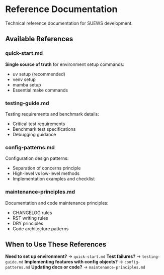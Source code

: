 # Reference Documentation

Technical reference documentation for SUEWS development.

## Available References

### quick-start.md
**Single source of truth** for environment setup commands:
- uv setup (recommended)
- venv setup
- mamba setup
- Essential make commands

### testing-guide.md
Testing requirements and benchmark details:
- Critical test requirements
- Benchmark test specifications
- Debugging guidance

### config-patterns.md
Configuration design patterns:
- Separation of concerns principle
- High-level vs low-level methods
- Implementation examples and checklist

### maintenance-principles.md
Documentation and code maintenance principles:
- CHANGELOG rules
- RST writing rules
- DRY principles
- Code architecture patterns

## When to Use These References

**Need to set up environment?** → `quick-start.md`
**Test failures?** → `testing-guide.md`
**Implementing features with config objects?** → `config-patterns.md`
**Updating docs or code?** → `maintenance-principles.md`
